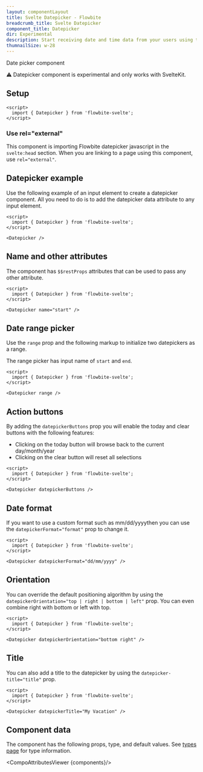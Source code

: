 ```yaml
---
layout: componentLayout
title: Svelte Datepicker - Flowbite
breadcrumb_title: Svelte Datepicker
component_title: Datepicker
dir: Experimental
description: Start receiving date and time data from your users using this free datepicker element based on Tailwind utility-classes and vanilla JavaScript
thumnailSize: w-28
---
```


<script>
  import { TableProp, TableDefaultRow, CompoAttributesViewer } from '../../utils'
  import { Alert } from '$lib'

  const components = 'Datepicker'
</script>

Date picker component

<div class="p-8">
    <Alert color="red">
        <span class="font-medium">⚠️ Datepicker component is experimental and only works with SvelteKit.</span>
    </Alert>
</div>

## Setup

```svelte example hideOutput
<script>
  import { Datepicker } from 'flowbite-svelte';
</script>
```

### Use rel="external"

This component is importing Flowbite datepicker javascript in the `svelte:head` section. When you are linking to a page using this component, use `rel="external"`.

## Datepicker example

Use the following example of an input element to create a datepicker component. All you need to do is to add the datepicker data attribute to any input element.

```svelte example hideOutput
<script>
  import { Datepicker } from 'flowbite-svelte';
</script>

<Datepicker />
```

## Name and other attributes

The component has `$$restProps` attributes that can be used to pass any other attribute.

```svelte example hideOutput
<script>
  import { Datepicker } from 'flowbite-svelte';
</script>

<Datepicker name="start" />
```

## Date range picker

Use the `range` prop and the following markup to initialize two datepickers as a range.

The range picker has input name of `start` and `end`.

```svelte example hideOutput
<script>
  import { Datepicker } from 'flowbite-svelte';
</script>

<Datepicker range />
```

## Action buttons

By adding the `datepickerButtons` prop you will enable the today and clear buttons with the following features:

- Clicking on the today button will browse back to the current day/month/year
- Clicking on the clear button will reset all selections

```svelte example hideOutput
<script>
  import { Datepicker } from 'flowbite-svelte';
</script>

<Datepicker datepickerButtons />
```

## Date format

If you want to use a custom format such as mm/dd/yyyythen you can use the `datepickerFormat="format"` prop to change it.

```svelte example hideOutput
<script>
  import { Datepicker } from 'flowbite-svelte';
</script>

<Datepicker datepickerFormat="dd/mm/yyyy" />
```

## Orientation

You can override the default positioning algorithm by using the `datepickerOrientation="top | right | bottom | left"` prop. You can even combine right with bottom or left with top.

```svelte example hideOutput
<script>
  import { Datepicker } from 'flowbite-svelte';
</script>

<Datepicker datepickerOrientation="bottom right" />
```

## Title

You can also add a title to the datepicker by using the `datepicker-title="title"` prop.

```svelte example hideOutput
<script>
  import { Datepicker } from 'flowbite-svelte';
</script>

<Datepicker datepickerTitle="My Vacation" />
```

## Component data

The component has the following props, type, and default values. See [types page](/docs/pages/typescript) for type information.

<CompoAttributesViewer {components}/>
